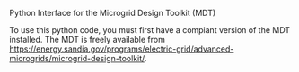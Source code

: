 Python Interface for the Microgrid Design Toolkit (MDT)

To use this python code, you must first have a compiant version of the MDT installed.  The MDT is freely available from
https://energy.sandia.gov/programs/electric-grid/advanced-microgrids/microgrid-design-toolkit/.
